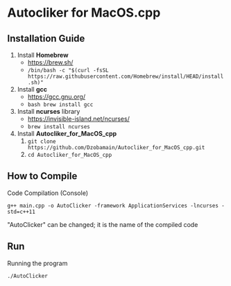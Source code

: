 # Autocliker for MacOS.cpp
## Installation Guide

1. Install **Homebrew**
   + https://brew.sh/
   + ```/bin/bash -c "$(curl -fsSL https://raw.githubusercontent.com/Homebrew/install/HEAD/install.sh)"```
2. Install **gcc**
    + https://gcc.gnu.org/
    + ```bash brew install gcc```
3. Install **ncurses** library
    + https://invisible-island.net/ncurses/
    + ```brew install ncurses```
4. Install **Autocliker_for_MacOS_cpp**
    1. ```git clone https://github.com/Dzobamain/Autocliker_for_MacOS_cpp.git```
    2. ```cd Autocliker_for_MacOS_cpp```
   
## How to Compile

Code Compilation (Console)
```
g++ main.cpp -o AutoClicker -framework ApplicationServices -lncurses -std=c++11
```
"AutoClicker" can be changed; it is the name of the compiled code  

## Run
Running the program
```
./AutoClicker
````




